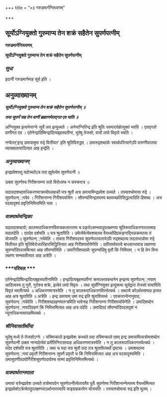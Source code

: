 +++
title = "०३ गरुडमार्गनिरूपणम्"

+++


## सूर्योऽग्नियुक्तो गुरुमाप्य तेन शक्रं सहैतेन सुपर्णपत्नीम्

**गरुडमार्गनिरूपणम्**

**सूर्योऽग्नियुक्तो गुरुमाप्य तेन शक्रं सहैतेन सुपर्णपत्नीम्**

### ***सुधा***

इदानीं गरुडमार्गमाह सूर्य इति ।

## **अनुव्याख्यानम्**

***सूर्योऽग्नियुक्तो गुरुमाप्य तेन शक्रं सहैतेन सुपर्णपत्नीम् ॥***

***तया सुपर्णं सह तेन वाणीं ब्रह्माणमेतद्गत एव याति ॥***

अग्नियुक्त इत्यनेनाग्नेः सूर्ये लय इत्युच्यते । अनेनाग्निरिन्द्र इति श्रुतिः परम्परापेक्षेत्युक्तं भवति । एतद्गतो वाणीगत एव । एतेनेन्द्रादिष्विन्द्रादित्यबृहस्पतीनां, भूतेषु तेजसो, वायौ लयो विवृतो भवति ।

नन्वेतत्‘इन्द्र उमायामुमा रुद्रे विलीयत’ इति श्रुतिविरुद्धम् । उमारुद्रशब्दयोः स्वार्थपरित्यागेऽपि वारुणीपरतया व्याख्यातत्वादित्यत आह इन्द्रेति ।

### ***अनुव्याख्यानम्***

इन्द्रप्रवेशस्तु यदोच्यतेऽत्र तदा ह्युमेत्येव सुपर्णपत्नी ॥

उक्ता सुपर्णश्च गिरीशनाम्ना ततो विरोधश्च न कश्चनात्र ॥

यदातदाशब्दावधिकरणमात्रस्योपलक्षकौ यत्र श्रुतौ अत्र उमायामिन्द्रप्रवेश उच्यते । तस्याश्चोमाया रुद्रे । सुपर्णपत्न््नयेव । गिरीशनाम्ना गिरीशपर्यायेण । सौपर्ण्यामिन्द्रलयस्य बलवच्छतिसिद्धत्वादिति हिशब्दः । अत्र पदसादृश्यं प्रवृत्तिनिमित्तमिति भावः ।

### ***वाक्यार्थचन्द्रिका***

यदातदाशब्दयो; कालरूपाधिकरणविवाचकत्वात्तस्य च प्रकृतेऽसम्भवादुपलक्षणया श्रुतिरूपाधिकरणपरतामाह यदातदेति । एतदेव दर्शयति ॥ यत्र श्रुताविति । उमेत्येवेत्येवशब्दस्य वैयर्थ्यादिप्रसङ्गाद्भिन्नक्रमतया तं योजयति ॥ सुपर्णपत्न््नयेवेति । तावता गिरीशपदस्य सुपर्णपरत्वलाभेऽपि रुद्रशब्दस्य तदलाभान्नोमा रुद्रे विलीयत इति श्रुतिविरोधपरिहारसिद्धिरित्यत आह गिरीशपर्यायेणेति । प्रतीतार्थपरत्वे बाधकाभावान्न लक्षणया सुपर्ण्यादिपरत्वमित्यत आह सौपर्ण्यामिति । उमागिरीशपदयोः सुपर्ण्यादिषु वृतौ किं निमित्तम् । न हि तेन विना लक्षणा सम्भवतीत्यत आह अत्रेति ।

### ***परिमल ***

एतेनेन्द्रादिष्विन्द्रादित्यबृहस्पतीनामिति । इन्द्रादित्यबृहस्पतीनां क्रमाल्लयकथनेन इन्द्रस्य सुपर्णपत्न््नयाम् आदित्यस्य तु गुरौ, गुरोश्च शक्रे, इत्येवं लयो विवृतः । तथा सूर्योग्नियुक्त इत्युक्त्या सूर्यद्वारा तेजसो वायाविति विवृतं भवतीत्यर्थः ॥ अधिकरणमात्रस्येति । न तु कालरूपाधिकरणविस्येत्यर्थः । तथात्वे कोऽर्थस्सम्पन्न इत्यत आह अत्र श्रुताविति ॥ अत्रेति । इन्द्र उमायाम् उमा रुद्र इति श्रुतावित्यर्थः । एवकारान्वेनानुवाद; सुपर्णपत्न््नयेवेति । गिरीशशब्दग्रहणमतन्त्रमिति भावेनाह गिरीशनाम्ना गिरीशपर्यायेणेति । उमादिशब्देन सुपर्णपत्न््नयादिग्रहणं किं निमित्तमित्यत आह अत्र पदेति । उमादिपदं सौपर्ण्यादिपदसदृशं न न्यूनाधिकभावापन्नमित्यर्थः ।

### ***श्रीनिवासतीर्थीया***

भूतेषु मध्ये ते तेजसोऽग्नेः । यस्मिन्काले इन्द्रप्रवेशः कथ्यते तदा तस्मिन्काले एवम् इन्द्र उमायामित्यत्रोमाशब्देन सुपर्णपत्नी उक्ता नान्यदेत्येवं प्रतीतिनिरासायाह अधिकरणमात्रस्येति । न तु कालरूपाधिकरणस्येत्यर्थः । तदेव दर्शयति यत्र श्रुताविति । तथा च यदा यत्र श्रुतौ तदा तत्र श्रुतावित्यर्थो द्रष्टव्यः । उमाशब्दस्य सुपर्णपत्न््नयां प्रवृत्तौ गिरीशनाम्नः सुपर्णे प्रवृत्तौ च किं निमित्तमित्यत आह अत्र पदसादृश्यमिति । उमासुपर्णीपदयोर्गिरीशसुपर्णपदयोश्च साम्यं प्रवृत्तिनिमित्तमित्यर्थः ।

### ***वाक्यार्थरत्नमाला***

उमायां यत्रेन्द्रप्रवेश उच्यते तत्रोमापदेन सुपर्णपत्नीत्येतावतैव पूर्तेः सुपर्णश्च गिरीशानाम्नेत्यस्य वैयर्थ्यमित्यत इन्द्रप्रवेशोऽत्रेत्येतदुपलक्षणयाऽर्थान्तरस्यापि सङ्ग्राहकत्वेन योजयति । तस्याश्चोमाया रुद्र इति मूलम् ।

